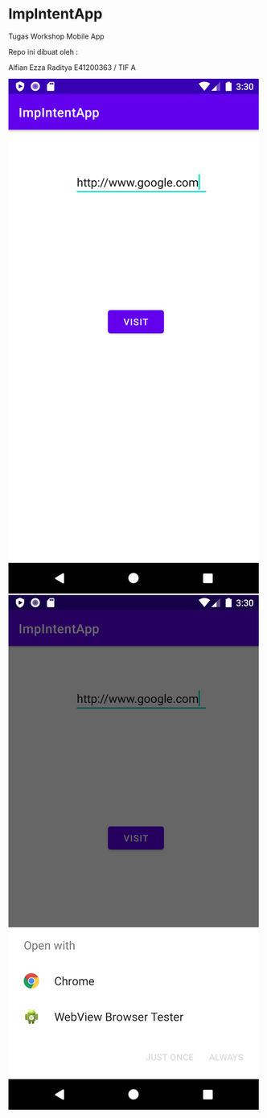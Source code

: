 # ImpIntentApp
 Tugas Workshop Mobile App

  Repo ini dibuat oleh :
 
  Alfian Ezza Raditya
  E41200363 / TIF A
  
  ![Image](https://github.com/rianejakk/ImpIntentApp/blob/main/ImpIntent.png)
  ![Image](https://github.com/rianejakk/ImpIntentApp/blob/main/ImpIntentApp2.png)
